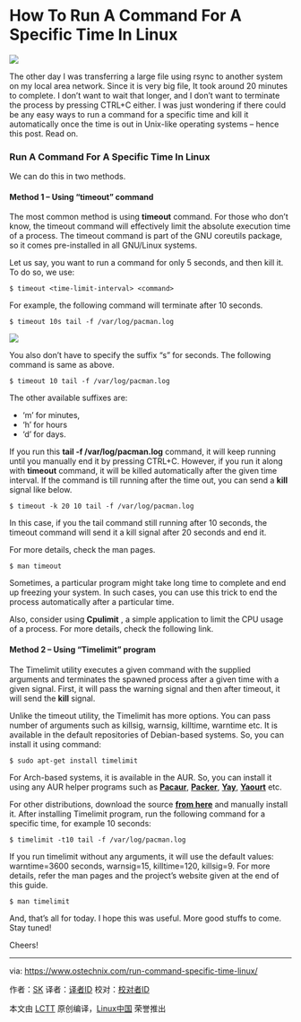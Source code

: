 How To Run A Command For A Specific Time In Linux
======
![](https://www.ostechnix.com/wp-content/uploads/2018/02/Run-A-Command-For-A-Specific-Time-In-Linux-1-720x340.png)

The other day I was transferring a large file using rsync to another system on my local area network. Since it is very big file, It took around 20 minutes to complete. I don’t want to wait that longer, and I don’t want to terminate the process by pressing CTRL+C either. I was just wondering if there could be any easy ways to run a command for a specific time and kill it automatically once the time is out in Unix-like operating systems – hence this post. Read on.

### Run A Command For A Specific Time In Linux

We can do this in two methods.

#### Method 1 – Using “timeout” command

The most common method is using **timeout** command. For those who don’t know, the timeout command will effectively limit the absolute execution time of a process. The timeout command is part of the GNU coreutils package, so it comes pre-installed in all GNU/Linux systems.

Let us say, you want to run a command for only 5 seconds, and then kill it. To do so, we use:
```
$ timeout <time-limit-interval> <command>

```

For example, the following command will terminate after 10 seconds.
```
$ timeout 10s tail -f /var/log/pacman.log

```

![][2]

You also don’t have to specify the suffix “s” for seconds. The following command is same as above.
```
$ timeout 10 tail -f /var/log/pacman.log

```

The other available suffixes are:

  * ‘m’ for minutes,
  * ‘h’ for hours
  * ‘d’ for days.



If you run this **tail -f /var/log/pacman.log** command, it will keep running until you manually end it by pressing CTRL+C. However, if you run it along with **timeout** command, it will be killed automatically after the given time interval. If the command is till running after the time out, you can send a **kill** signal like below.
```
$ timeout -k 20 10 tail -f /var/log/pacman.log

```

In this case, if you the tail command still running after 10 seconds, the timeout command will send it a kill signal after 20 seconds and end it.

For more details, check the man pages.
```
$ man timeout

```

Sometimes, a particular program might take long time to complete and end up freezing your system. In such cases, you can use this trick to end the process automatically after a particular time.

Also, consider using **Cpulimit** , a simple application to limit the CPU usage of a process. For more details, check the following link.

#### Method 2 – Using “Timelimit” program

The Timelimit utility executes a given command with the supplied arguments and terminates the spawned process after a given time with a given signal. First, it will pass the warning signal and then after timeout, it will send the **kill** signal.

Unlike the timeout utility, the Timelimit has more options. You can pass number of arguments such as killsig, warnsig, killtime, warntime etc. It is available in the default repositories of Debian-based systems. So, you can install it using command:
```
$ sudo apt-get install timelimit

```

For Arch-based systems, it is available in the AUR. So, you can install it using any AUR helper programs such as [**Pacaur**][3], [**Packer**][4], [**Yay**][5], [**Yaourt**][6] etc.

For other distributions, download the source [**from here**][7] and manually install it. After installing Timelimit program, run the following command for a specific time, for example 10 seconds:
```
$ timelimit -t10 tail -f /var/log/pacman.log

```

If you run timelimit without any arguments, it will use the default values: warntime=3600 seconds, warnsig=15, killtime=120, killsig=9. For more details, refer the man pages and the project’s website given at the end of this guide.
```
$ man timelimit

```

And, that’s all for today. I hope this was useful. More good stuffs to come. Stay tuned!

Cheers!



--------------------------------------------------------------------------------

via: https://www.ostechnix.com/run-command-specific-time-linux/

作者：[SK][a]
译者：[译者ID](https://github.com/译者ID)
校对：[校对者ID](https://github.com/校对者ID)

本文由 [LCTT](https://github.com/LCTT/TranslateProject) 原创编译，[Linux中国](https://linux.cn/) 荣誉推出

[a]:https://www.ostechnix.com/author/sk/
[2]:http://www.ostechnix.com/wp-content/uploads/2018/02/Timeout.gif
[3]:https://www.ostechnix.com/install-pacaur-arch-linux/
[4]:https://www.ostechnix.com/install-packer-arch-linux-2/
[5]:https://www.ostechnix.com/yay-found-yet-another-reliable-aur-helper/
[6]:https://www.ostechnix.com/install-yaourt-arch-linux/
[7]:http://devel.ringlet.net/sysutils/timelimit/#download
